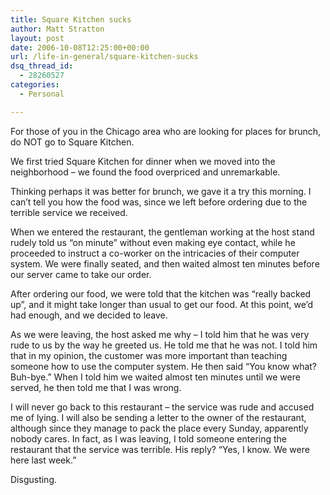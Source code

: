 ```yaml
---
title: Square Kitchen sucks
author: Matt Stratton
layout: post
date: 2006-10-08T12:25:00+00:00
url: /life-in-general/square-kitchen-sucks
dsq_thread_id:
  - 28260527
categories:
  - Personal

---
```

For those of you in the Chicago area who are looking for places for brunch, do NOT go to Square Kitchen.

We first tried Square Kitchen for dinner when we moved into the neighborhood &#8211; we found the food overpriced and unremarkable.

Thinking perhaps it was better for brunch, we gave it a try this morning. I can&#8217;t tell you how the food was, since we left before ordering due to the terrible service we received.

When we entered the restaurant, the gentleman working at the host stand rudely told us &#8220;on minute&#8221; without even making eye contact, while he proceeded to instruct a co-worker on the intricacies of their computer system. We were finally seated, and then waited almost ten minutes before our server came to take our order.

After ordering our food, we were told that the kitchen was &#8220;really backed up&#8221;, and it might take longer than usual to get our food. At this point, we&#8217;d had enough, and we decided to leave.

As we were leaving, the host asked me why &#8211; I told him that he was very rude to us by the way he greeted us. He told me that he was not. I told him that in my opinion, the customer was more important than teaching someone how to use the computer system. He then said &#8220;You know what? Buh-bye.&#8221; When I told him we waited almost ten minutes until we were served, he then told me that I was wrong.

I will never go back to this restaurant &#8211; the service was rude and accused me of lying. I will also be sending a letter to the owner of the restaurant, although since they manage to pack the place every Sunday, apparently nobody cares. In fact, as I was leaving, I told someone entering the restaurant that the service was terrible. His reply? &#8220;Yes, I know. We were here last week.&#8221;

Disgusting.